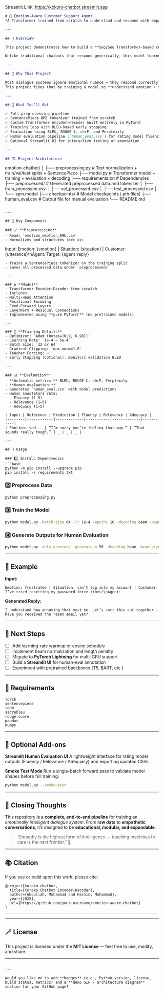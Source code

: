 Streamlit Link: https://kokoro-chatbot.streamlit.app

```markdown
# 🤖 Emotion-Aware Customer Support Agent  
*A Transformer trained from scratch to understand and respond with empathy.*

---

## 🧠 Overview  

This project demonstrates how to build a **Seq2Seq Transformer-based customer support agent** that conditions its responses on the **customer’s emotion** and **situation**.  

Unlike traditional chatbots that respond generically, this model learns to **generate emotionally aware replies**, resulting in more human-like and contextually appropriate conversations.  

---

## 🌟 Why This Project  

Most dialogue systems ignore emotional nuance — they respond correctly, but not *kindly*.  
This project fixes that by training a model to **understand emotion + situation + dialogue context**, producing empathetic replies that feel natural.  

---

## 🧩 What You’ll Get  

✅ Full preprocessing pipeline  
✅ SentencePiece BPE tokenizer trained from scratch  
✅ Custom Transformer encoder–decoder built entirely in PyTorch  
✅ Training loop with BLEU-based early stopping  
✅ Evaluation using BLEU, ROUGE-L, chrF, and Perplexity  
✅ Human evaluation pipeline (`human_eval.csv`) for rating model fluency, relevance, and adequacy  
✅ Optional Streamlit UI for interactive testing or annotation  

---

## 🏗️ Project Architecture  

```

emotion-chatbot/
│
├── preprocessing.py         # Text normalization + train/val/test splits + SentencePiece
├── model.py                 # Transformer model + training + evaluation + decoding
├── requirements.txt         # Dependencies
├── preprocessed/            # Generated preprocessed data and tokenizer
│   ├── train_processed.csv
│   ├── val_processed.csv
│   ├── test_processed.csv
│   └── spm.model
├── checkpoints/             # Model checkpoints (.pth files)
├── human_eval.csv           # Output file for manual evaluation
└── README.md

```

---

## 🧰 Key Components  

### 🪄 **Preprocessing**
- Reads `emotion_emotion_69k.csv`  
- Normalizes and structures text as:  
```

Input:  Emotion: {emotion} | Situation: {situation} | Customer: {utterance}\nAgent:
Target: {agent_reply}

````
- Trains a SentencePiece tokenizer on the training split  
- Saves all processed data under `preprocessed/`  

---

### ⚙️ **Model**
- Transformer Encoder–Decoder from scratch  
- Includes:
- Multi-Head Attention  
- Positional Encoding  
- Feed-Forward Layers  
- LayerNorm + Residual Connections  
- Implemented using **pure PyTorch** (no pretrained models)  

---

### 🧮 **Training Details**
- Optimizer: `Adam (betas=(0.9, 0.98))`  
- Learning Rate: `1e-4 – 5e-4`  
- Batch Size: `32 or 64`  
- Gradient Clipping: `max_norm=1.0`  
- Teacher Forcing: ✅  
- Early Stopping (optional): monitors validation BLEU  

---

### 📊 **Evaluation**
- **Automatic metrics:** BLEU, ROUGE-L, chrF, Perplexity  
- **Human evaluation:**  
- Generates `human_eval.csv` with model predictions  
- Human annotators rate:  
  - Fluency (1–5)  
  - Relevance (1–5)  
  - Adequacy (1–5)  

| Input | Reference | Prediction | Fluency | Relevance | Adequacy |
|--------|------------|-------------|-----------|-------------|-----------|
| Emotion: sad... | “I’m sorry you’re feeling that way.” | “That sounds really tough.” | _ | _ | _ |

---

## 🚀 Usage  

### 1️⃣ Install Dependencies  
```bash
python -m pip install --upgrade pip
pip install -r requirements.txt
````

### 2️⃣ Preprocess Data

```bash
python preprocessing.py
```

### 3️⃣ Train the Model

```bash
python model.py -batch-size 64 -lr 1e-4 -epochs 10 -decoding beam -beam-size 4 -early-stopping -patience 3
```

### 4️⃣ Generate Outputs for Human Evaluation

```bash
python model.py -only-generate -generate-n 50 -decoding beam -beam-size 6
```

---

## 🧠 Example

**Input:**

```
Emotion: frustrated | Situation: can’t log into my account | Customer: I’ve tried resetting my password three times!\nAgent:
```

**Generated Reply:**

```
I understand how annoying that must be. Let’s sort this out together — have you received the reset email yet?
```

---

## 🧩 Next Steps

* [ ] Add learning-rate warmup or cosine schedule
* [ ] Implement beam normalization and length penalty
* [ ] Migrate to **PyTorch Lightning** for multi-GPU support
* [ ] Build a **Streamlit UI** for human-eval annotation
* [ ] Experiment with pretrained backbones (T5, BART, etc.)

---

## 📁 Requirements

```
torch
sentencepiece
tqdm
sacrebleu
rouge-score
pandas
numpy
```

---

## 🧪 Optional Add-ons

**Streamlit Human Evaluation UI**
A lightweight interface for rating model outputs (Fluency / Relevance / Adequacy) and exporting updated CSVs.

**Smoke Test Mode**
Run a single-batch forward pass to validate model shapes before full training:

```bash
python model.py --smoke-test
```

---

## 💬 Closing Thoughts

This repository is a **complete, end-to-end pipeline** for training an *emotionally intelligent dialogue system*.
From **raw data** to **empathetic conversations**, it’s designed to be **educational, modular, and expandable**.

> “Empathy is the highest form of intelligence —
> teaching machines to care is the next frontier.” 💖

---

## 📚 Citation

If you use or build upon this work, please cite:

```
@project{koroko-chatbot,
  title={Koroko Chatbot Encoder-Decoder},
  author={Abdullah, Muhammad and Hashim, Muhammad},
  year={2025},
  url={https://github.com/your-username/emotion-aware-chatbot}
}
```

---


---

## 🪄 License

This project is licensed under the **MIT License** — feel free to use, modify, and share.

---

```

---

Would you like me to add **badges** (e.g., Python version, license, build status, metrics) and a **demo GIF / architecture diagram** section for your GitHub page?
```
